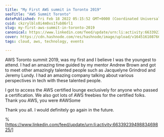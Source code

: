 ```yaml
---
title: "My First AWS summit in Toronto 2019"
seoTitle: "AWS Summit Toronto"
datePublished: Fri Feb 18 2022 05:15:52 GMT+0000 (Coordinated Universal Time)
cuid: ckzrylbls0i4m0xs1fub86rl1
slug: my-first-aws-summit-in-toronto-2019
canonical: https://www.linkedin.com/feed/update/urn:li:activity:6633923949883469825/
cover: https://cdn.hashnode.com/res/hashnode/image/upload/v1645161087664/eSWMpEz6h.jpeg
tags: cloud, aws, technology, events

---
```


AWS Toronto summit 2019, was my first and I believe I was the youngest to attend. I had an amazing time guided by my mentor Andrew Brown and got to meet other amazingly talented people such as Jacquelyne Grindrod and Jeremy Lundy. I had an amazing company talking about various perspectives in tech with these talented people.

I got to access the AWS certified lounge exclusively for anyone who passed a certification. We also got lots of AWS freebies for the certified folks. Thank you AWS, you were #AWSome

Thank you all. I would definitely go again in the future.

%[https://www.linkedin.com/feed/update/urn:li:activity:6633923949883469825/]